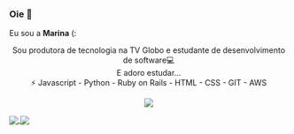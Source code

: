 ### Oie 👋
Eu sou a <b>Marina</b> (: <br/>

<p align='center'>
Sou produtora de tecnologia na TV Globo e estudante de desenvolvimento de software💻<br/>
 E adoro estudar...<br/>
⚡ Javascript - Python - Ruby on Rails - HTML - CSS - GIT - AWS
</p>

<p align='center'>
 <a href="https://www.linkedin.com/in/marinaisabel">
    <img src="https://img.shields.io/badge/LinkedIn-0077B5?style=for-the-badge&logo=linkedin&logoColor=white" />
</p>

<a href="https://github.com/marinaisabels">
  <img align="center" src="https://github-readme-stats.vercel.app/api?username=marinaisabels&show_icons=true&theme=dracula" />
</a>
<a href="https://github.com/marinaisabels">
  <img align="center" src="https://github-readme-stats.vercel.app/api/top-langs/?username=marinaisabels&layout=compact" />
</a>

<!--
**marinaisabels/marinaisabels** is a ✨ _special_ ✨ repository because its `README.md` (this file) appears on your GitHub profile.

Here are some ideas to get you started:

- 🔭 I’m currently working on ...
- 🌱 I’m currently learning ...
- 👯 I’m looking to collaborate on ...
- 🤔 I’m looking for help with ...
- 💬 Ask me about ...
- 📫 
- 😄 Pronouns: ...

-->
